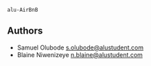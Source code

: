 ```
alu-AirBnB
```


## Authors
- Samuel Olubode <s.olubode@alustudent.com>
- Blaine Niwenizeye <n.blaine@alustudent.com>